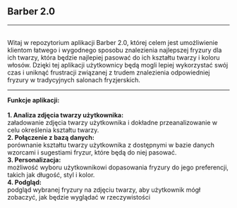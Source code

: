 ## Barber 2.0
<hr>
<br>
Witaj w repozytorium aplikacji Barber 2.0, której celem jest umożliwienie klientom łatwego i wygodnego 
sposobu znalezienia najlepszej fryzury dla ich twarzy, która będzie najlepiej pasować 
do ich kształtu twarzy i koloru włosów. Dzięki tej aplikacji użytkownicy będą mogli lepiej 
wykorzystać swój czas i uniknąć frustracji związanej z trudem znalezienia 
odpowiedniej fryzury w tradycyjnych salonach fryzjerskich.
<br>
<hr>
 <strong> Funkcje aplikacji: </strong>
<br>
<br>
 <strong> 1. Analiza zdjęcia twarzy użytkownika:</strong> <br>załadowanie zdjęcia twarzy użytkownika 
i dokładne przeanalizowanie w celu określenia kształtu twarzy.<br>
 <strong>2. Połączenie z bazą danych: </strong> <br> porównanie kształtu twarzy użytkownika z dostępnymi 
w bazie danych wzorcami i sugestiami fryzur, które będą do niej pasować.<br>
<strong> 3. Personalizacja:</strong> <br> możliwość wyboru użytkownikowi dopasowania fryzury do jego 
preferencji, takich jak długość, styl i kolor.<br>
<strong> 4. Podgląd: </strong> <br> podgląd wybranej fryzury na zdjęciu twarzy, aby użytkownik mógł zobaczyć, 
jak będzie wyglądać w rzeczywistości

